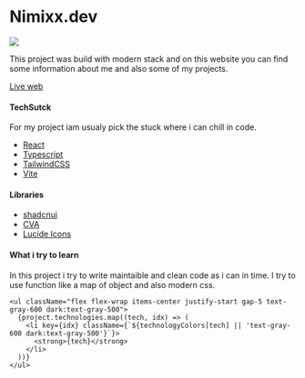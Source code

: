 # Nimixx.dev

[![](https://github.com/Nimixx/portfolio-v2/assets/51626851/cccca2ec-5fee-4be9-9f77-6f3defef32b9)](https://www.nimixx.dev/)

This project was build with modern stack and on this website you can find some information about me and also some of my projects.

[Live web](https://www.nimixx.dev/ 'Live web')

#### TechSutck

For my project iam usualy pick the stuck where i can chill in code.

- [React](https://react.dev/ 'React')
- [Typescript](https://www.typescriptlang.org/ 'Typescript')
- [TailwindCSS](https://tailwindcss.com/ 'TailwindCSS')
- [Vite](https://vitejs.dev/ 'Vite')

#### Libraries

- [shadcnui](https://ui.shadcn.com/ 'shadcnui')
- [CVA](https://cva.style/docs/getting-started/installation 'CVA')
- [Lucide Icons](https://lucide.dev/icons/ 'Lucide Icons')

#### What i try to learn

In this project i try to write maintaible and clean code as i can in time. I try to use function like a map of object and also modern css.

```tsx
<ul className="flex flex-wrap items-center justify-start gap-5 text-gray-600 dark:text-gray-500">
  {project.technologies.map((tech, idx) => (
    <li key={idx} className={`${technologyColors[tech] || 'text-gray-600 dark:text-gray-500'}`}>
      <strong>{tech}</strong>
    </li>
  ))}
</ul>
```
